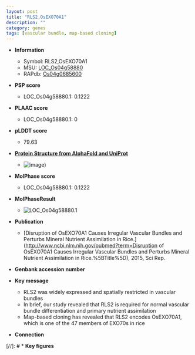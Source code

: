 ```yaml
---
layout: post
title: "RLS2,OsEXO70A1"
description: ""
category: genes
tags: [vascular bundle, map-based cloning]
---
```


* **Information**  
    + Symbol: RLS2,OsEXO70A1  
    + MSU: [LOC_Os04g58880](http://rice.plantbiology.msu.edu/cgi-bin/ORF_infopage.cgi?orf=LOC_Os04g58880)  
    + RAPdb: [Os04g0685600](http://rapdb.dna.affrc.go.jp/viewer/gbrowse_details/irgsp1?name=Os04g0685600)  

* **PSP score**  
    + LOC_Os04g58880.1: 0.1222 

* **PLAAC score**  
    + LOC_Os04g58880.1: 0 

* **pLDDT score**
    + 79.63

* **[Protein Structure from AlphaFold and UniProt](https://www.uniprot.org/uniprotkb/Q7XPT8/entry#structure)**
    + ![image](https://ricepsp.github.io/images/Q7/AF-Q7XPT8-F1.png))

* **MolPhase score**
    + LOC_Os04g58880.1: 0.1222

* **MolPhaseResult**
    + ![LOC_Os04g58880.1](https://ricepsp.github.io/pictures/LOC_Os04g/LOC_Os04g58880.1.png)

* **Publication**  
    + [Disruption of OsEXO70A1 Causes Irregular Vascular Bundles and Perturbs Mineral Nutrient Assimilation in Rice.](http://www.ncbi.nlm.nih.gov/pubmed?term=Disruption of OsEXO70A1 Causes Irregular Vascular Bundles and Perturbs Mineral Nutrient Assimilation in Rice.%5BTitle%5D), 2015, Sci Rep.

* **Genbank accession number**  

* **Key message**  
    + RLS2 was widely expressed and spatially restricted in vascular bundles
    + In brief, our study revealed that RLS2 is required for normal vascular bundle differentiation and primary nutrient assimilation
    + Map-based cloning has revealed that RLS2 encodes OsEXO70A1, which is one of the 47 members of EXO70s in rice

* **Connection**  

[//]: # * **Key figures**  


